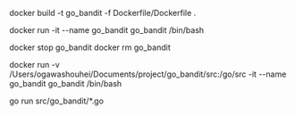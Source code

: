 docker build -t go_bandit -f Dockerfile/Dockerfile .

docker run -it --name go_bandit go_bandit /bin/bash

docker stop go_bandit
docker rm go_bandit

docker run -v /Users/ogawashouhei/Documents/project/go_bandit/src:/go/src -it --name go_bandit go_bandit /bin/bash

go run src/go_bandit/*.go